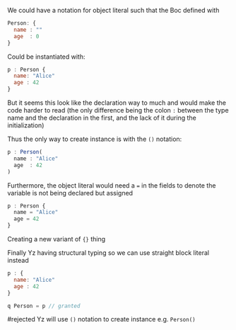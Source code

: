 
We could have a notation for object literal such that the Boc defined with
```js
Person: {
  name : ""
  age  : 0
}
```

Could be instantiated with: 

```js
p : Person {
  name: "Alice"
  age : 42
}
```

But it seems this look like the declaration way to much and would make the code harder to read (the only difference being the colon `:`  between the type name and the declaration in the first, and the lack of it during the initialization)

Thus the only way to create instance is with the `()` notation: 

```js
p : Person(
  name : "Alice"
  age  : 42
)
```

Furthermore, the object literal would need a `=` in the fields to denote the variable is not being declared but assigned

```js
p : Person {
  name = "Alice"
  age = 42
}
```

Creating a new variant of `{}` thing

Finally Yz having structural typing so we can use straight block literal instead

```js
p : {
  name: "Alice"
  age : 42
}

q Person = p // granted
```


#rejected  Yz will use `()` notation to create instance e.g. `Person()`